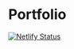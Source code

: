 # Portfolio

[![Netlify Status](https://api.netlify.com/api/v1/badges/b393459d-74d3-45e6-b02b-765768d53840/deploy-status)](https://app.netlify.com/sites/iv/deploys)